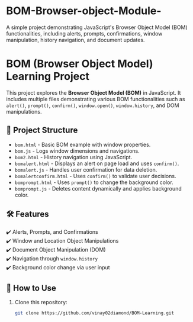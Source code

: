 # BOM-Browser-object-Module-
A simple project demonstrating JavaScript's Browser Object Model (BOM) functionalities, including alerts, prompts, confirmations, window manipulation, history navigation, and document updates.
# BOM (Browser Object Model) Learning Project

This project explores the **Browser Object Model (BOM)** in JavaScript. It includes multiple files demonstrating various BOM functionalities such as `alert()`, `prompt()`, `confirm()`, `window.open()`, `window.history`, and DOM manipulations.

## 📁 Project Structure
- `bom.html` - Basic BOM example with window properties.
- `bom.js` - Logs window dimensions and navigations.
- `bom2.html` - History navigation using JavaScript.
- `bomalert.html` - Displays an alert on page load and uses `confirm()`.
- `bomalert.js` - Handles user confirmation for data deletion.
- `bomalertconfirm.html` - Uses `confirm()` to validate user decisions.
- `bomprompt.html` - Uses `prompt()` to change the background color.
- `bomprompt.js` - Deletes content dynamically and applies background color.

## 🛠 Features
✔️ Alerts, Prompts, and Confirmations  
✔️ Window and Location Object Manipulations  
✔️ Document Object Manipulation (DOM)  
✔️ Navigation through `window.history`  
✔️ Background color change via user input  

## 🚀 How to Use
1. Clone this repository:
   ```bash
   git clone https://github.com/vinay02diamond/BOM-Learning.git

